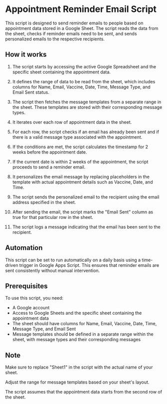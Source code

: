 # Appointment Reminder Email Script

This script is designed to send reminder emails to people based on appointment data stored in a Google Sheet. The script reads the data from the sheet, checks if reminder emails need to be sent, and sends personalized emails to the respective recipients.

## How it works

1. The script starts by accessing the active Google Spreadsheet and the specific sheet containing the appointment data.

2. It defines the range of data to be read from the sheet, which includes columns for Name, Email, Vaccine, Date, Time, Message Type, and Email Sent status.

3. The script then fetches the message templates from a separate range in the sheet. These templates are stored with their corresponding message types.

4. It iterates over each row of appointment data in the sheet.

5. For each row, the script checks if an email has already been sent and if there is a valid message type associated with the appointment.

6. If the conditions are met, the script calculates the timestamp for 2 weeks before the appointment date.

7. If the current date is within 2 weeks of the appointment, the script proceeds to send a reminder email.

8. It personalizes the email message by replacing placeholders in the template with actual appointment details such as Vaccine, Date, and Time.

9. The script sends the personalized email to the recipient using the email address specified in the sheet.

10. After sending the email, the script marks the "Email Sent" column as true for that particular row in the sheet.

11. The script logs a message indicating that the email has been sent to the recipient.

## Automation

This script can be set to run automatically on a daily basis using a time-driven trigger in Google Apps Script. This ensures that reminder emails are sent consistently without manual intervention.

## Prerequisites

To use this script, you need:

- A Google account
- Access to Google Sheets and the specific sheet containing the appointment data
- The sheet should have columns for Name, Email, Vaccine, Date, Time, Message Type, and Email Sent
- Message templates should be defined in a separate range within the sheet, with message types and their corresponding messages

## Note

Make sure to replace "Sheet1" in the script with the actual name of your sheet.

Adjust the range for message templates based on your sheet's layout.

The script assumes that the appointment data starts from the second row of the sheet.
